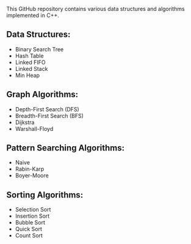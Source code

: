 This GitHub repository contains various data structures and algorithms implemented in C++.

## Data Structures:

-   Binary Search Tree
-   Hash Table
-   Linked FIFO
-   Linked Stack
-   Min Heap

## Graph Algorithms:


-   Depth-First Search (DFS)
-   Breadth-First Search (BFS)
-   Dijkstra
-   Warshall-Floyd

## Pattern Searching Algorithms:

-   Naive
-   Rabin-Karp
-   Boyer-Moore

## Sorting Algorithms:


-   Selection Sort
-   Insertion Sort
-   Bubble Sort
-   Quick Sort
-   Count Sort
